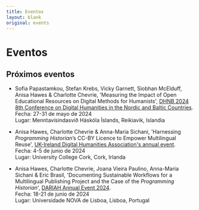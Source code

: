 ```yaml
---
title: Eventos
layout: blank
original: events
---
```


# Eventos

## Próximos eventos    

* Sofia Papastamkou, Stefan Krebs, Vicky Garnett, Siobhan McElduff, Anisa Hawes & Charlotte Chevrie, 'Measuring the Impact of Open Educational Resources on Digital Methods for Humanists', [DHNB 2024 8th Conference on Digital Humanities in the Nordic and Baltic Countries](https://dhnb.eu/conferences/dhnb2024/).   
Fecha: 27-31 de mayo de 2024   
Lugar: Menntavísindasvið Háskóla Íslands, Reikiavik, Islandia   

* Anisa Hawes, Charlotte Chevrie & Anna-Maria Sichani, 'Harnessing _Programming Historian_’s CC-BY Licence to Empower Multilingual Reuse', [UK-Ireland Digital Humanities Association's annual event](https://digitalhumanities-uk-ie.org/2024-annual-event/).   
Fecha: 4-5 de junio de 2024   
Lugar: University College Cork, Cork, Irlanda   

* Anisa Hawes, Charlotte Chevrie, Joana Vieira Paulino, Anna-Maria Sichani & Eric Brasil, 'Documenting Sustainable Workflows for a Multilingual Publishing Project and the Case of the _Programming Historian_', [DARIAH Annual Event 2024](https://annualevent.dariah.eu/).   
Fecha: 18-21 de junio de 2024   
Lugar: Universidade NOVA de Lisboa, Lisboa, Portugal   
   

